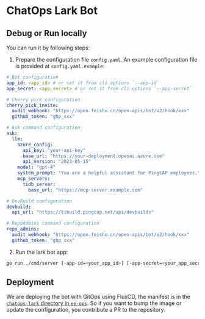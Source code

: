 # ChatOps Lark Bot

## Debug or Run locally

You can run it by following steps:

1. Prepare the configuration file `config.yaml`. An example configuration file is provided at `config.yaml.example`:

```yaml
# Bot configuration
app_id: <app_id> # or set it from cli options `--app-id`
app_secret: <app_secret> # or set it from cli options `--app-secret`

# Cherry pick configuration
cherry_pick_invite:
  audit_webhook: "https://open.feishu.cn/open-apis/bot/v2/hook/xxx"
  github_token: "ghp_xxx"

# Ask command configuration
ask:
  llm:
    azure_config:
      api_key: "your-api-key"
      base_url: "https://your-deployment.openai.azure.com"
      api_version: "2023-05-15"
    model: "gpt-4"
    system_prompt: "You are a helpful assistant for PingCAP employees."
    mcp_servers:
      tidb_server:
        base_url: "https://mcp-server.example.com"

# DevBuild configuration
devbuild:
  api_url: "https://tibuild.pingcap.net/api/devbuilds"

# RepoAdmins command configuration
repo_admins:
  audit_webhook: "https://open.feishu.cn/open-apis/bot/v2/hook/xxx"
  github_token: "ghp_xxx"
```

2. Run the lark bot app:

```bash
go run ./cmd/server [-app-id=<your_app_id>] [-app-secret=<your_app_secret>]
```

## Deployment

We are deploying the bot with GitOps using FluxCD, the manifest is in the [`chatops-lark` directory in `ee-ops`](https://github.com/PingCAP-QE/ee-ops/tree/main/apps/prod/chatops-lark).
So if you want to bump the image or update the configuration, you contribute a PR to the repository.
